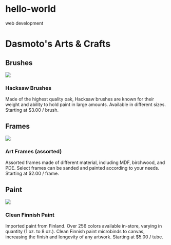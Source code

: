 # hello-world
web development
<!DOCTYPE html>
<html>
<head>
  <title>Dasmoto's Arts & Crafts</title>
  <link href="./resources/css/style.css" type="text/css" rel="stylesheet">
</head>
<body>

  <h1>Dasmoto's Arts & Crafts</h1>

  <!-- Brushes Section -->

  <div class="item">
    <h2 id="brush">Brushes</h2>
    <img src="https://s3.amazonaws.com/codecademy-content/courses/freelance-1/unit-2/hacksaw.jpeg"/>
    <h3>Hacksaw Brushes</h3>
    <p>Made of the highest quality oak, Hacksaw brushes are known for their weight and ability to hold paint in large amounts. Available in different sizes. <span class="price">Starting at $3.00 / brush.</span></p>
  </div>

  <!-- Frames Section -->

  <div class="item">
    <h2 id="frame">Frames</h2>
    <img src="https://s3.amazonaws.com/codecademy-content/courses/freelance-1/unit-2/frames.jpeg"/>
    <h3>Art Frames (assorted)</h3>
    <p>Assorted frames made of different material, including MDF, birchwood, and PDE. Select frames can be sanded and painted according to your needs. <span class="price">Starting at $2.00 / frame.</span></p>
  </div>

  <!-- Paint Section -->

  <div class="item">
    <h2 id="paint">Paint</h2>
    <img src="https://s3.amazonaws.com/codecademy-content/courses/freelance-1/unit-2/finnish.jpeg"/>
    <h3>Clean Finnish Paint</h3>
    <p>Imported paint from Finland. Over 256 colors available in-store, varying in quantity (1 oz. to 8 oz.). Clean Finnish paint microbinds to canvas, increasing the finish and longevity of any artwork. <span class="price">Starting at $5.00 / tube.</span>
  </div>

</body>
</html>
